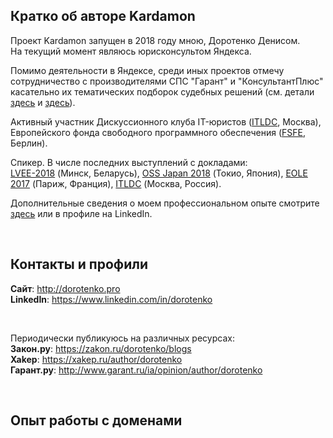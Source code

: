  
## Кратко об авторе Kardamon

Проект Kardamon запущен в 2018 году мною, Доротенко Денисом.<br/>
На текущий момент являюсь юрисконсультом Яндекса.<br/>

Помимо деятельности в Яндексе, среди иных проектов отмечу сотрудничество с производителями СПС "Гарант" и "КонсультантПлюс" касательно их тематических подборок судебных решений (см. детали [здесь](http://www.garant.ru/products/ipo/editions/vesti/542793/8/) и [здесь](http://www.consultant.ru/about/presscenter/news/2006/11/article743/)).

Активный участник Дискуссионного клуба IT-юристов ([ITLDC](https://www.linkedin.com/groups/3865787), Москва), Европейского фонда свободного программного обеспечения ([FSFE](https://fsfe.org/), Берлин).<br/>

Спикер. В числе последних выступлений с докладами: <br/>[LVEE-2018](https://vimeo.com/287831188) (Минск, Беларусь), [OSS Japan 2018](https://ossalsjp18.sched.com/event/EaY1/legal-audit-before-source-code-disclosure-denis-dorotenko-yandex) (Токио, Япония), [EOLE 2017](https://www.lemondedudroit.fr/on-en-parle/54940-eole-european-opensource-free-software-law-event-2017-best-practices-and-tools-for-managing-free-software-a-new-emerging-common.html) (Париж, Франция), [ITLDC](http://epam.ru/rus/events/view/vstrecha-diskussionnogo-kluba-yuristov-it-otrasli-91340) (Москва, Россия).


Дополнительные сведения о моем профессиональном опыте смотрите [здесь](https://dorotenko.pro/cv-ru/) или в профиле на LinkedIn.

<br/>

## Контакты и профили

**Сайт**: http://dorotenko.pro <br/>
**LinkedIn**: https://www.linkedin.com/in/dorotenko <br/>

<br/>

Периодически публикуюсь на различных ресурсах: <br/>
**Закон.ру**: https://zakon.ru/dorotenko/blogs <br/>
**Xakep**: https://xakep.ru/author/dorotenko <br/>
**Гарант.ру**: http://www.garant.ru/ia/opinion/author/dorotenko <br/>

<br/>

## Опыт работы с доменами

